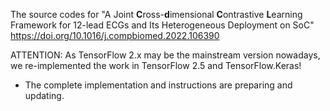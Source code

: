 The source codes for "A Joint **C**ross-**d**imensional **C**ontrastive **L**earning Framework for 12-lead ECGs and Its Heterogeneous Deployment on SoC" 
https://doi.org/10.1016/j.compbiomed.2022.106390

ATTENTION: As TensorFlow 2.x may be the mainstream version nowadays, we re-implemented the work in TensorFlow 2.5 and TensorFlow.Keras!

- The complete implementation and instructions are preparing and updating.

